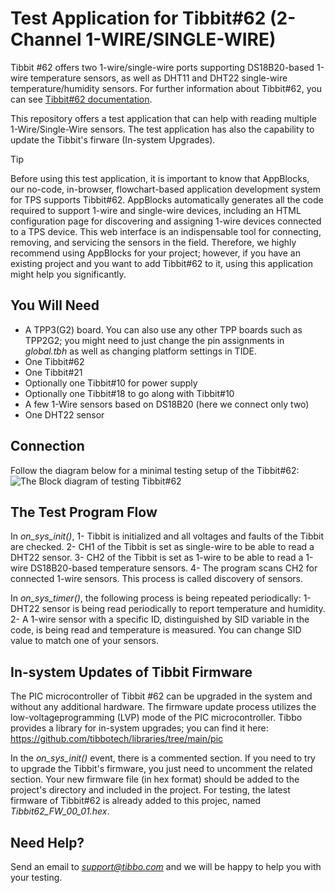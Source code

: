 # Test Application for Tibbit#62 (2-Channel 1-WIRE/SINGLE-WIRE)
Tibbit #62 offers two 1-wire/single-wire ports supporting DS18B20-based 1-wire temperature sensors, as well as DHT11 and DHT22 single-wire temperature/humidity sensors.
For further information about Tibbit#62, you can see [Tibbit#62 documentation](https://docs.tibbo.com/tibbit_62).

This repository offers a test application that can help with reading multiple 1-Wire/Single-Wire sensors. 
The test application has also the capability to update the Tibbit's firware (In-system Upgrades). 

> [!TIP]
> Before using this test application, it is important to know that AppBlocks, our no-code, in-browser, flowchart-based application development system for TPS supports Tibbit#62. AppBlocks automatically generates all the code required to support 1-wire and single-wire devices, including an HTML configuration page for discovering and assigning 1-wire devices connected to a TPS device. This web interface is an indispensable tool for connecting, removing, and servicing the sensors in the field. Therefore, we highly recommend using AppBlocks for your project; however, if you have an existing project and you want to add Tibbit#62 to it, using this application might help you significantly.


## You Will Need

- A TPP3(G2) board. You can also use any other TPP boards such as TPP2G2; you might need to just change the pin assignments in *global.tbh* as well as changing platform settings in TIDE.
- One Tibbit#62
- One Tibbit#21
- Optionally one Tibbit#10 for power supply
- Optionally one Tibbit#18 to go along with Tibbit#10
- A few 1-Wire sensors based on DS18B20 (here we connect only two)
- One DHT22 sensor

## Connection 
Follow the diagram below for a minimal testing setup of the Tibbit#62:
![The Block diagram of testing Tibbit#62](https://github.com/tibbotech/CA-Test-Tibbit-62/Diagrams_and_Images/Connection_Diagram.png)

## The Test Program Flow
In *on_sys_init()*, 
1- Tibbit is initialized and all voltages and faults of the Tibbit are checked.
2- CH1 of the Tibbit is set as single-wire to be able to read a DHT22 sensor.
3- CH2 of the Tibbit is set as 1-wire to be able to read a 1-wire DS18B20-based temperature sensors.
4- The program scans CH2 for connected 1-wire sensors. This process is called discovery of sensors.

In *on_sys_timer()*, the following process is being repeated periodically:
1- DHT22 sensor is being read periodically to report temperature and humidity.
2- A 1-wire sensor with a specific ID, distinguished by SID variable in the code, is being read and temperature is measured. You can change SID value to match one of your sensors.

## In-system Updates of Tibbit Firmware
The PIC microcontroller of Tibbit #62 can be upgraded in the system and without any additional hardware. The firmware update process utilizes the low-voltageprogramming (LVP) mode of the PIC microcontroller.
Tibbo provides a library for in-system upgrades; you can find it here:
https://github.com/tibbotech/libraries/tree/main/pic

In the *on_sys_init()* event, there is a commented section. If you need to try to upgrade the Tibbit's firmware, you just need to uncomment the related section.
Your new firmware file (in hex format) should be added to the project's directory and included in the project. For testing, the latest firmware of Tibbit#62 is already added to this projec, named *Tibbit62_FW_00_01.hex*.

## Need Help?
Send an email to *support@tibbo.com* and we will be happy to help you with your testing.